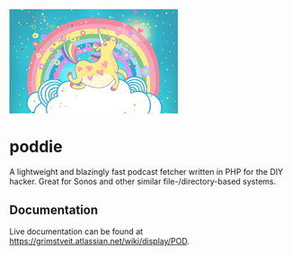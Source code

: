 <img src="./uni-logo.jpg" width="300" />

# poddie
A lightweight and blazingly fast podcast fetcher written in PHP for the DIY hacker. Great for Sonos and other similar file-/directory-based systems.

## Documentation
Live documentation can be found at https://grimstveit.atlassian.net/wiki/display/POD.
